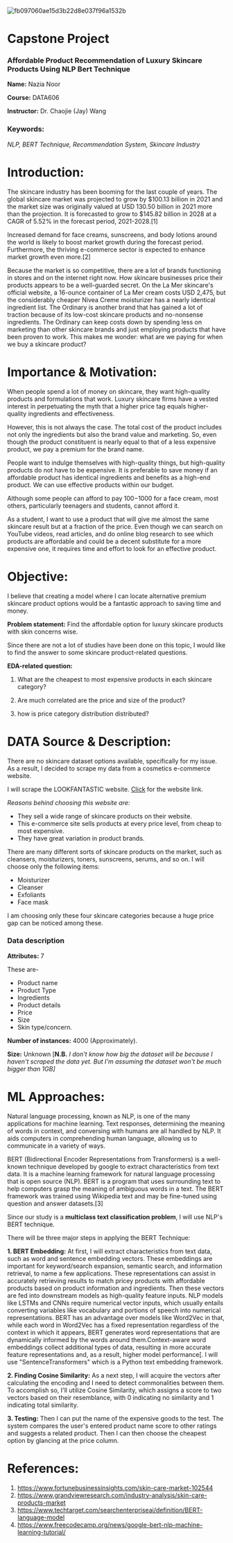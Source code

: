 ![fb097060ae15d3b22d8e037f96a1532b](https://user-images.githubusercontent.com/78176162/173253781-b5678b87-6213-4ffe-bc0c-70cc659f4493.jpg)

# Capstone Project

### Affordable Product Recommendation of Luxury Skincare Products Using NLP Bert Technique


**Name:** Nazia Noor

**Course:** DATA606

**Instructor:** Dr. Chaojie (Jay) Wang

### Keywords: 

*NLP, BERT Technique, Recommendation System, Skincare Industry*

# Introduction:
The skincare industry has been booming for the last couple of years. The global skincare market was projected to grow by $100.13 billion in 2021 and the market size was originally valued at USD 130.50 billion in 2021 more than the projection. It is forecasted to grow to $145.82 billion in 2028 at a CAGR of 5.52% in the forecast period, 2021-2028.[1]

Increased demand for face creams, sunscreens, and body lotions around the world is likely to boost market growth during the forecast period. Furthermore, the thriving e-commerce sector is expected to enhance market growth even more.[2]

Because the market is so competitive, there are a lot of brands functioning in stores and on the internet right now. How skincare businesses price their products appears to be a well-guarded secret. On the La Mer skincare's official website, a 16-ounce container of La Mer cream costs USD 2,475, but the considerably cheaper Nivea Creme moisturizer has a nearly identical ingredient list. The Ordinary is another brand that has gained a lot of traction because of its low-cost skincare products and no-nonsense ingredients. The Ordinary can keep costs down by spending less on marketing than other skincare brands and just employing products that have been proven to work. This makes me wonder: what are we paying for when we buy a skincare product?

# Importance & Motivation:

When people spend a lot of money on skincare, they want high-quality products and formulations that work. Luxury skincare firms have a vested interest in perpetuating the myth that a higher price tag equals higher-quality ingredients and effectiveness.

However, this is not always the case. The total cost of the product includes not only the ingredients but also the brand value and marketing. So, even though the product constituent is nearly equal to that of a less expensive product, we pay a premium for the brand name.

People want to indulge themselves with high-quality things, but high-quality products do not have to be expensive. It is preferable to save money if an affordable product has identical ingredients and benefits as a high-end product. We can use effective products within our budget.

Although some people can afford to pay $100-$1000 for a face cream, most others, particularly teenagers and students, cannot afford it.

As a student, I want to use a product that will give me almost the same skincare result but at a fraction of the price. Even though we can search on YouTube videos, read articles, and do online blog research to see which products are affordable and could be a decent substitute for a more expensive one, it requires time and effort to look for an effective product.

# Objective:

I believe that creating a model where I can locate alternative premium skincare product options would be a fantastic approach to saving time and money.

**Problem statement:** Find the affordable option for luxury skincare products with skin concerns wise.

Since there are not a lot of studies have been done on this topic, I would like to find the answer to some skincare product-related questions.

**EDA-related question:**

1.  What are the cheapest to most expensive products in each skincare category?
  
2. Are much correlated are the price and size of the product?
 
3. how is price category distribution distributed?

# DATA Source & Description:

There are no skincare dataset options available, specifically for my issue. As a result, I decided to scrape my data from a cosmetics e-commerce website.

I will scrape the LOOKFANTASTIC website. [Click](https://us.lookfantastic.com/) for the website link.

*Reasons behind choosing this website are:*

- They sell a wide range of skincare products on their website.
- This e-commerce site sells products at every price level, from cheap to most expensive.
- They have great variation in product brands.

There are many different sorts of skincare products on the market, such as cleansers, moisturizers, toners, sunscreens, serums, and so on. I will choose only the following items:
- Moisturizer
- Cleanser
- Exfoliants
- Face mask

I am choosing only these four skincare categories because a huge price gap can be noticed among these.

### Data description


**Attributes:** 7

These are-
- Product name
- Product Type
- Ingredients
- Product details
- Price
- Size
- Skin type/concern.

 **Number of instances:** 4000 (Approximately). 
 
 **Size:** Unknown [**N.B.** *I don't know how big the dataset will be because I haven't scraped the data yet. But I'm assuming the dataset won't be much bigger than 1GB]*
 
 
# ML Approaches:
Natural language processing, known as NLP, is one of the many applications for machine learning.
Text responses, determining the meaning of words in context, and conversing with humans are all handled by NLP. It aids computers in comprehending human language, allowing us to communicate in a variety of ways.

BERT (Bidirectional Encoder Representations from Transformers) is a well-known technique developed by google to extract characteristics from text data. It is a machine learning framework for natural language processing that is open source (NLP). BERT is a program that uses surrounding text to help computers grasp the meaning of ambiguous words in a text. The BERT framework was trained using Wikipedia text and may be fine-tuned using question and answer datasets.[3] 

Since our study is a **multiclass text classification problem**, I will use NLP's BERT technique.

There will be three major steps in applying the BERT Technique:

**1. BERT Embedding:** At first, I will extract characteristics from text data, such as word and sentence embedding vectors. These embeddings are important for keyword/search expansion, semantic search, and information retrieval, to name a few applications. These representations can assist in accurately retrieving results to match pricey products with affordable products based on product information and ingredients. Then these vectors are fed into downstream models as high-quality feature inputs. NLP models like LSTMs and CNNs require numerical vector inputs, which usually entails converting variables like vocabulary and portions of speech into numerical representations. BERT has an advantage over models like Word2Vec in that, while each word in Word2Vec has a fixed representation regardless of the context in which it appears, BERT generates word representations that are dynamically informed by the words around them.Context-aware word embeddings collect additional types of data, resulting in more accurate feature representations and, as a result, higher model performance[. I will use "SentenceTransformers" which is a Python text embedding framework. 

**2. Finding Cosine Similarity:** As a next step, I will acquire the vectors after calculating the encoding and I need to detect commonalities between them. To accomplish so, I'll utilize Cosine Similarity, which assigns a score to two vectors based on their resemblance, with 0 indicating no similarity and 1 indicating total similarity.

**3. Testing:** Then I can put the name of the expensive goods to the test. The system compares the user's entered product name score to other ratings and suggests a related product. Then I can then choose the cheapest option by glancing at the price column.

# References:

1. https://www.fortunebusinessinsights.com/skin-care-market-102544
2. https://www.grandviewresearch.com/industry-analysis/skin-care-products-market
3. https://www.techtarget.com/searchenterpriseai/definition/BERT-language-model
4. https://www.freecodecamp.org/news/google-bert-nlp-machine-learning-tutorial/

 






